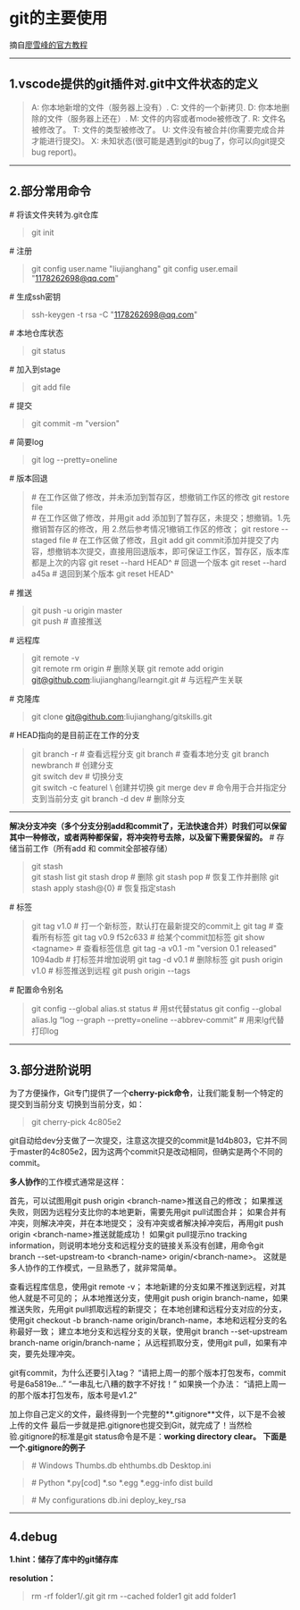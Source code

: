 # git的主要使用

摘自[廖雪峰的官方教程](https://www.liaoxuefeng.com/wiki/896043488029600)
***

## 1.vscode提供的git插件对.git中文件状态的定义

> A: 你本地新增的文件（服务器上没有）.
> C: 文件的一个新拷贝.
> D: 你本地删除的文件（服务器上还在）.
> M: 文件的内容或者mode被修改了.
> R: 文件名被修改了。
> T: 文件的类型被修改了。
> U: 文件没有被合并(你需要完成合并才能进行提交)。
> X: 未知状态(很可能是遇到git的bug了，你可以向git提交bug report)。

***

## 2.部分常用命令

\# 将该文件夹转为.git仓库
>git init  

\# 注册
>git config user.name "liujianghang"
>git config user.email "1178262698@qq.com"

\# 生成ssh密钥
>ssh-keygen -t rsa -C "1178262698@qq.com"

\# 本地仓库状态
>git status  

\# 加入到stage
>git add file  

\# 提交
>git commit -m "version"  

\# 简要log
>git log --pretty=oneline

\# 版本回退
>\# 在工作区做了修改，并未添加到暂存区，想撤销工作区的修改
git restore file  
\# 在工作区做了修改，并用git add 添加到了暂存区，未提交；想撤销。1.先撤销暂存区的修改，用  2.然后参考情况1撤销工作区的修改；
>git restore --staged file
\# 在工作区做了修改，且git add git commit添加并提交了内容，想撤销本次提交，直接用回退版本，即可保证工作区，暂存区，版本库都是上次的内容
>git reset --hard HEAD^
\# 回退一个版本
>git reset --hard a45a  # 退回到某个版本 git reset HEAD^  

\# 推送
>git push -u origin master  
>git push  # 直接推送

\# 远程库
>git remote -v  
>git remote rm origin # 删除关联
>git remote add origin git@github.com:liujianghang/learngit.git # 与远程产生关联

\# 克隆库
>git clone git@github.com:liujianghang/gitskills.git  

\# HEAD指向的是目前正在工作的分支
>git branch -r  # 查看远程分支
>git branch  # 查看本地分支
>git branch newbranch # 创建分支  
>git switch dev  # 切换分支  
>git switch -c featurel \ 创建并切换
>git merge dev # 命令用于合并指定分支到当前分支
>git branch -d dev  # 删除分支

***

**解决分支冲突（多个分支分别add和commit了，无法快速合并）时我们可以保留其中一种修改，或者两种都保留，将冲突符号去除，以及留下需要保留的。**
\# 存储当前工作（所有add 和 commit全部被存储）
>git stash  
>git stash list
>git stash drop # 删除
>git stash pop # 恢复工作并删除
>git stash apply stash@{0} # 恢复指定stash

\# 标签
>git tag v1.0 # 打一个新标签，默认打在最新提交的commit上
>git tag # 查看所有标签
>git tag v0.9 f52c633 # 给某个commit加标签
>git show \<tagname\> # 查看标签信息
>git tag -a v0.1 -m "version 0.1 released" 1094adb # 打标签并增加说明
>git tag -d v0.1 # 删除标签
>git push origin v1.0 # 标签推送到远程 git push origin --tags

\# 配置命令别名
>git config --global alias.st status # 用st代替status
>git config --global alias.lg “log --graph --pretty=oneline --abbrev-commit” # 用来lg代替打印log

***

## 3.部分进阶说明

为了方便操作，Git专门提供了一个**cherry-pick命令**，让我们能复制一个特定的提交到当前分支
切换到当前分支，如：

>git cherry-pick 4c805e2

git自动给dev分支做了一次提交，注意这次提交的commit是1d4b803，它并不同于master的4c805e2，因为这两个commit只是改动相同，但确实是两个不同的commit。

**多人协作**的工作模式通常是这样：

首先，可以试图用git push origin \<branch-name>推送自己的修改；
如果推送失败，则因为远程分支比你的本地更新，需要先用git pull试图合并；
如果合并有冲突，则解决冲突，并在本地提交；
没有冲突或者解决掉冲突后，再用git push origin \<branch-name>推送就能成功！
如果git pull提示no tracking information，则说明本地分支和远程分支的链接关系没有创建，用命令git branch --set-upstream-to \<branch-name> origin/\<branch-name>。
这就是多人协作的工作模式，一旦熟悉了，就非常简单。

查看远程库信息，使用git remote -v；
本地新建的分支如果不推送到远程，对其他人就是不可见的；
从本地推送分支，使用git push origin branch-name，如果推送失败，先用git pull抓取远程的新提交；
在本地创建和远程分支对应的分支，使用git checkout -b branch-name origin/branch-name，本地和远程分支的名称最好一致；
建立本地分支和远程分支的关联，使用git branch --set-upstream branch-name origin/branch-name；
从远程抓取分支，使用git pull，如果有冲突，要先处理冲突。

git有commit，为什么还要引入tag？
“请把上周一的那个版本打包发布，commit号是6a5819e...”
“一串乱七八糟的数字不好找！”
如果换一个办法：
“请把上周一的那个版本打包发布，版本号是v1.2”

加上你自己定义的文件，最终得到一个完整的**.gitignore**文件，以下是不会被上传的文件
最后一步就是把.gitignore也提交到Git，就完成了！当然检验.gitignore的标准是git status命令是不是：**working directory clear。**
**下面是一个.gitignore的例子**  

>\# Windows
Thumbs.db
ehthumbs.db
Desktop.ini

>\# Python
*.py[cod]
*.so
*.egg
*.egg-info
dist
build

>\# My configurations
db.ini
deploy_key_rsa

***

## 4.debug

**1.hint：储存了库中的git储存库**

**resolution：**

>rm -rf folder1/.git
git rm --cached folder1
git add folder1  